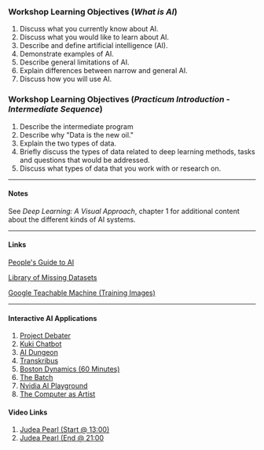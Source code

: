 ### Workshop Learning Objectives (*What is AI*)

1. Discuss what you currently know about AI.
2. Discuss what you would like to learn about AI.
3. Describe and define artificial intelligence (AI).
4. Demonstrate examples of AI.
5. Describe general limitations of AI.
6. Explain differences between narrow and general AI.
7. Discuss how you will use AI.

### Workshop Learning Objectives (*Practicum Introduction - Intermediate Sequence*)

1. Describe the intermediate program
2. Describe why "Data is the new oil."
3. Explain the two types of data.
4. Briefly discuss the types of data related to deep learning methods, tasks and questions that would be addressed.
5. Discuss what types of data that you work with or research on.

***
#### Notes

See *Deep Learning: A Visual Approach*, chapter 1 for additional content about the different kinds of AI systems.

***
#### Links
[People's Guide to AI](https://github.com/danielsmaxwell-workshops/ai_workshops/blob/main/doc/peoples_guide_ai.pdf)

[Library of Missing Datasets](https://mimionuoha.com/the-library-of-missing-datasets)

[Google Teachable Machine (Training Images)](https://drive.google.com/file/d/1q3RIgIoeePNW-fEgNyCgh45gBvMAdeOU/view?usp=sharing)

***
#### Interactive AI Applications

1. [Project Debater](https://research.ibm.com/artificial-intelligence/project-debater/live)
2. [Kuki Chatbot](https://kuki.ai)
3. [AI Dungeon](https://aidungeon.io)
4. [Transkribus](https://transkribus.eu)
5. [Boston Dynamics (60 Minutes)](https://www.youtube.com/watch?v=Ns__YpRneBA)
6. [The Batch](https://read.deeplearning.ai/the-batch/)
7. [Nvidia AI Playground](https://www.nvidia.com/en-us/research/ai-playground/)
8. [The Computer as Artist](https://www.youtube.com/watch?v=ZDcaDv0U8yw)

#### Video Links
1. [Judea Pearl (Start @ 13:00)](https://www.youtube.com/watch?v=9YMHqO6Z7AI&list=RDLVJQr0LFvR1OE&index=9)
2. [Judea Pearl (End @ 21:00](https://www.youtube.com/watch?v=JQr0LFvR1OE&list=RDLVJQr0LFvR1OE&start_radio=1&rv=JQr0LFvR1OE&t=1462)
